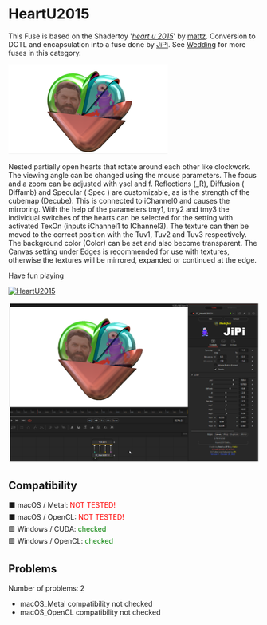 # HeartU2015

This Fuse is based on the Shadertoy '_[heart u 2015](https://www.shadertoy.com/view/lts3RX)_' by [mattz](https://www.shadertoy.com/user/mattz). Conversion to DCTL and encapsulation into a fuse done by [JiPi](../../Site/Profiles/JiPi.md). See [Wedding](README.md) for more fuses in this category.

[![HeartU2015 Thumbnail](HeartU2015.png)](https://www.shadertoy.com/view/lts3RX "View on Shadertoy.com")



<!-- +++ DO NOT REMOVE THIS COMMENT +++ DO NOT ADD OR EDIT ANY TEXT BEFORE THIS LINE +++ IT WOULD BE A REALLY BAD IDEA +++ -->

Nested partially open hearts that rotate around each other like clockwork.
The viewing angle can be changed using the mouse parameters.
The focus and a zoom can be adjusted with yscl and f.
Reflections (_R), Diffusion ( Diffamb) and Specular ( Spec ) are customizable, as is the strength of the cubemap (Decube). This is connected to iChannel0 and causes the mirroring.
With the help of the parameters tmy1, tmy2 and tmy3 the individual switches of the hearts can be selected for the setting with activated TexOn (inputs iChannel1 to IChannel3). The texture can then be moved to the correct position with the Tuv1, Tuv2 and Tuv3 respectively. The background color (Color) can be set and also become transparent. The Canvas setting under Edges is recommended for use with textures, otherwise the textures will be mirrored, expanded or continued at the edge.

Have fun playing


[![HeartU2015](https://user-images.githubusercontent.com/78935215/199003640-74bd4e63-31d1-47ce-91ae-b156845575c6.gif)](HeartU2015.fuse)

[![Thumbnail](HeartU2015_screenshot.png)](https://www.shadertoy.com/view/lts3RX "View on Shadertoy.com")

<!-- +++ DO NOT REMOVE THIS COMMENT +++ DO NOT EDIT ANY TEXT THAT COMES AFTER THIS LINE +++ TRUST ME: JUST DON'T DO IT +++ -->

## Compatibility

⬛ macOS / Metal: <span style="color:red; ">NOT TESTED!</span><br />
⬛ macOS / OpenCL: <span style="color:red; ">NOT TESTED!</span><br />
🟩 Windows / CUDA: <span style="color:green; ">checked</span><br />
🟩 Windows / OpenCL: <span style="color:green; ">checked</span><br />


## Problems

Number of problems: 2

- macOS_Metal compatibility not checked
- macOS_OpenCL compatibility not checked



